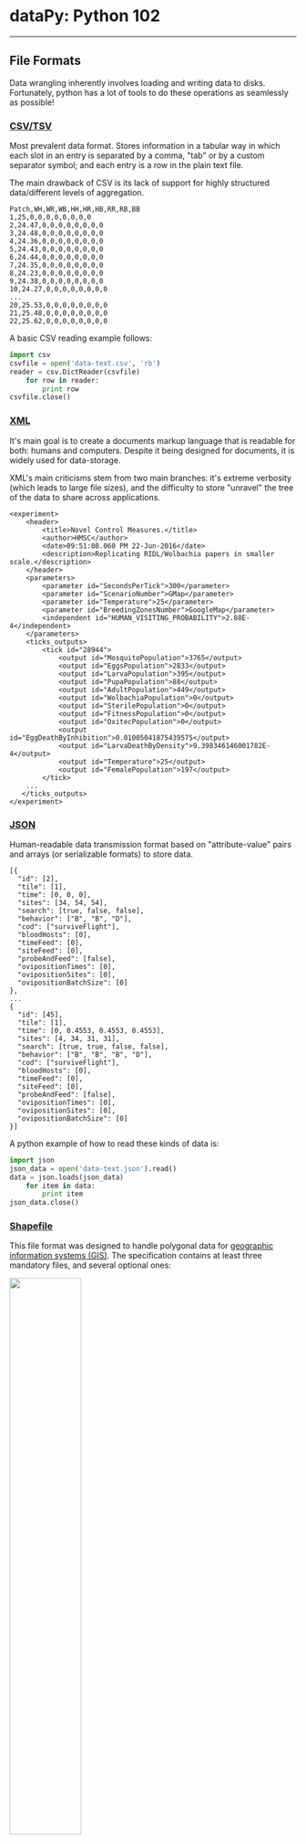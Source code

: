 # dataPy: Python 102



<hr>

## File Formats

Data wrangling inherently involves loading and writing data to disks. Fortunately, python has a lot of tools to do these operations as seamlessly as possible!

### [CSV/TSV](https://en.wikipedia.org/wiki/Comma-separated_values)

Most prevalent data format. Stores information in a tabular way in which each slot in an entry is separated by a comma, "tab" or by a custom separator symbol; and each entry is a row in the plain text file.

The main drawback of CSV is its lack of support for highly structured data/different levels of aggregation.

```
Patch,WH,WR,WB,HH,HR,HB,RR,RB,BB
1,25,0,0,0,0,0,0,0,0
2,24.47,0,0,0,0,0,0,0,0
3,24.48,0,0,0,0,0,0,0,0
4,24.36,0,0,0,0,0,0,0,0
5,24.43,0,0,0,0,0,0,0,0
6,24.44,0,0,0,0,0,0,0,0
7,24.35,0,0,0,0,0,0,0,0
8,24.23,0,0,0,0,0,0,0,0
9,24.38,0,0,0,0,0,0,0,0
10,24.27,0,0,0,0,0,0,0,0
...
20,25.53,0,0,0,0,0,0,0,0
21,25.48,0,0,0,0,0,0,0,0
22,25.62,0,0,0,0,0,0,0,0
```

A basic CSV reading example follows:

```python
import csv
csvfile = open('data-text.csv', 'rb')
reader = csv.DictReader(csvfile)
	for row in reader:
		print row
csvfile.close()
```


### [XML](https://en.wikipedia.org/wiki/XML)

It's main goal is to create a documents markup language that is readable for both: humans and computers. Despite it being designed for documents, it is widely used for data-storage.

XML's main criticisms stem from two main branches: it's extreme verbosity (which leads to large file sizes), and the difficulty to store "unravel" the tree of the data to share across applications.

```
<experiment>
	<header>
		<title>Novel Control Measures.</title>
		<author>HMSC</author>
		<date>09:51:08.060 PM 22-Jun-2016</date>
		<description>Replicating RIDL/Wolbachia papers in smaller scale.</description>
	</header>
	<parameters>
		<parameter id="SecondsPerTick">300</parameter>
		<parameter id="ScenarioNumber">GMap</parameter>
		<parameter id="Temperature">25</parameter>
		<parameter id="BreedingZonesNumber">GoogleMap</parameter>
		<independent id="HUMAN_VISITING_PROBABILITY">2.88E-4</independent>
	</parameters>
	<ticks_outputs>
		<tick id="28944">
			<output id="MosquitoPopulation">3765</output>
			<output id="EggsPopulation">2833</output>
			<output id="LarvaPopulation">395</output>
			<output id="PupaPopulation">88</output>
			<output id="AdultPopulation">449</output>
			<output id="WolbachiaPopulation">0</output>
			<output id="SterilePopulation">0</output>
			<output id="FitnessPopulation">0</output>
			<output id="OxitecPopulation">0</output>
			<output id="EggDeathByInhibition">0.01005041875439575</output>
			<output id="LarvaDeathByDensity">9.398346146001782E-4</output>
			<output id="Temperature">25</output>
			<output id="FemalePopulation">197</output>
		</tick>
    ...
   </ticks_outputs>
</experiment>
```

### [JSON](https://en.wikipedia.org/wiki/JSON)

Human-readable data transmission format based on "attribute-value" pairs and arrays (or serializable formats) to store data.

```
[{
  "id": [2],
  "tile": [1],
  "time": [0, 0, 0],
  "sites": [34, 54, 54],
  "search": [true, false, false],
  "behavior": ["B", "B", "D"],
  "cod": ["surviveFlight"],
  "bloodHosts": [0],
  "timeFeed": [0],
  "siteFeed": [0],
  "probeAndFeed": [false],
  "ovipositionTimes": [0],
  "ovipositionSites": [0],
  "ovipositionBatchSize": [0]
},
...
{
  "id": [45],
  "tile": [1],
  "time": [0, 0.4553, 0.4553, 0.4553],
  "sites": [4, 34, 31, 31],
  "search": [true, true, false, false],
  "behavior": ["B", "B", "B", "D"],
  "cod": ["surviveFlight"],
  "bloodHosts": [0],
  "timeFeed": [0],
  "siteFeed": [0],
  "probeAndFeed": [false],
  "ovipositionTimes": [0],
  "ovipositionSites": [0],
  "ovipositionBatchSize": [0]
}]
```

A python example of how to read these kinds of data is:

```python
import json
json_data = open('data-text.json').read()
data = json.loads(json_data)
	for item in data:
		print item
json_data.close()
```

### [Shapefile](https://en.wikipedia.org/wiki/Shapefile)

This file format was designed to handle polygonal data for [geographic information systems (GIS)](https://www.esri.com/en-us/what-is-gis/overview). The specification contains at least three mandatory files, and several optional ones:

[<img src="./media/gis.png" width="50%">](https://en.wikipedia.org/wiki/Shapefile)

### Other data types

One of the main advantages of using python is that it has great diversity in packages and libraries that allow us to handle almost any common filetype.

```python
import xlrd
book = xlrd.open_workbook('excelFile.xlsx')
	for sheet in book.sheets():
		print sheet.name
```

<hr>

## File Connections

One way to open files in Python is by manually opening and closing the connection to disk:

```python
txtFile = open('../data/extracted/ioTest.csv','w')
txtFile.write("Testing output of text")
txtFile.close()
```

This, however, is slightly unsafe. If an exception is raised in our code, the connection will not be guaranteed to close correctly. A better approach is:

```python
try:
	txtFile = open('../data/extracted/ioTest.csv','w')
	txtFile.write("Testing output of text")
finally:
  txtFile.close()
```

This ensures that the connection is closed in case an exception is raised in our code. The third, and the best way to do it in python, is to use a **with** block:

```python
import csv
with open("../data/extracted/tweepy/crispr.csv","r") as csvfile:
    readCSV = csv.reader(csvfile, delimiter=',')
    for row in readCSV:
        print(row)
```

[<img src="./media/fileModes.png" width="50%">](https://www.geeksforgeeks.org/reading-writing-text-files-python/)

Throughout this course, however, we are mostly going to use functions that are built-in in packages to both load, and store data.


<hr>

##  Storing Objects


###	[Pickle](https://docs.python.org/3/library/pickle.html)

[Pickle (pkl)](https://www.datacamp.com/community/tutorials/pickle-python-tutorial) is a serialized data format exclusive to python that is capable of storing objects in a compressed form for sharing or storing. This is useful not only for storage, but for data transmission.


```python
import pickle
objectOut = {"a": 1, "b": 2}
file = open('../data/extracted/dataDump/filename_pi.obj', 'wb')
pickle.dump(objectOut, file)
file_pi.close()
```

we can, in the same or in a different session, load the data without any hassle:

```python
file = open('../data/extracted/dataDump/filename_pi.obj', 'rb')
objectIn = pickle.load(file)
file.close()
```

Let's make sure they contain the same information:

```python
print(objectIn == objectOut)
```

Finally, we can also take a quick look at the documentation of the methods:

```python
help(pickle.dump)
help(pickle.load)
```

To [R](https://www.r-project.org/) programmers this might seem familiar. This process is similar to storing objects in [**RDS**](http://www.sthda.com/english/wiki/saving-data-into-r-data-format-rds-and-rdata) files.


Whilst extremely useful and simple, pickle has its downsides. Specifically, sharing **pkl** files across programming languages is nor feasible. Additionally using these files across python versions might have unintended behaviours and special care should be taken when loading **pkl** files from untrusted sources, as it can contain malicious code.


### [JSON](https://docs.python.org/3/library/json.html)

```python
import json
objectOut = {"a": 1, "b": 2}
parsed = json.dumps(objectOut)

```

<hr>

##	[Parallel Computing (Map)](https://www.datacamp.com/community/tutorials/pickle-python-tutorial)

Whilst it is outside of the scope of this bootcamp to go into the intricacies of parallel computing, it is worth noting that it is possible and simple in most cases paralellize the computation of simple functions:

```python
import multiprocessing as mp
from math import cos

p = mp.Pool(2)
p.map(cos, range(10))
```

For lambda (anonymous) functions:

```python
import pathos.multiprocessing as mp

p = mp.Pool(2)
p.map(lambda x: 2**x, range(10))
```

<hr>



##  Resources

* https://www.datacamp.com/community/tutorials/pickle-python-tutorial
* https://www.geeksforgeeks.org/reading-writing-text-files-python/
* https://www.thoughtco.com/using-pickle-to-save-objects-2813661
* https://www.programiz.com/python-programming/file-operation
* [Matthes, E. (2016). Python Crash Course - A Hands-On, Project-Based Introduction to Programming. No Starch Press.](https://www.amazon.com/Python-Crash-Course-Project-Based-Introduction/dp/1593276036)
